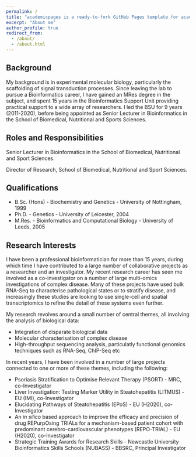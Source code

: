 ```yaml
---
permalink: /
title: "academicpages is a ready-to-fork GitHub Pages template for academic personal websites"
excerpt: "About me"
author_profile: true
redirect_from: 
  - /about/
  - /about.html
---
```


## Background
My background is in experimental molecular biology, particularly the scaffolding of signal transduction processes. Since leaving the lab to pursue a Bioinformatics career, I have gained an MRes degree in the subject, and spent 15 years in the Bioinformatics Support Unit providing practical support to a wide array of researchers. I led the BSU for 9 years (2011-2020), before being appointed as Senior Lecturer in Bioinformatics in the School of Biomedical, Nutritional and Sports Sciences.

## Roles and Responsibilities
Senior Lecturer in Bioinformatics in the School of Biomedical, Nutritional and Sport Sciences.

Director of Research, School of Biomedical, Nutritional and Sport Sciences.

## Qualifications
* B.Sc. (Hons) - Biochemistry and Genetics - University of Nottingham, 1999
* Ph.D. - Genetics - University of Leicester, 2004
* M.Res. - Bioinformatics and Computational Biology - University of Leeds, 2005

## Research Interests
I have been a professional bioinformatician for more than 15 years, during which time I have contributed to a large number of collaborative projects as a researcher and an investigator. My recent research career has seen me involved as a co-investigator on a number of large multi-omics investigations of complex disease. Many of these projects have used bulk RNA-Seq to characterise pathological states or to stratify disease, and increasingly these studies are looking to use single-cell and spatial transcriptomics to refine the detail of these systems even further.

My research revolves around a small number of central themes, all involving the analysis of biological data:

* Integration of disparate biological data
* Molecular characterisation of complex disease
* High-throughput sequencing analysis, particulatly functional genomics techniques such as RNA-Seq, ChIP-Seq etc

In recent years, I have been involved in a number of large projects connected to one or more of these themes, including the following:

* Psoriasis Stratification to Optimise Relevant Therapy (PSORT) - MRC, co-Investigator
* Liver Investigation: Testing Marker Utility in Steatohepatitis (LITMUS) - EU (IMI), co-Investigator
* Elucidating Pathways of Steatohepatitis (EPoS) - EU (H2020), co-Investigator
* An _in silico_ based approach to improve the efficacy and precision of drug REPurpOsing TRIALs for a mechanism-based patient cohort with predominant cerebro-cardiovascular phenotypes (REPO-TRIAL) - EU (H2020), co-Investigator
* Strategic Training Awards for Research Skills - Newcastle University Bioinformatics Skills Schools (NUBASS) - BBSRC, Principal Investigator